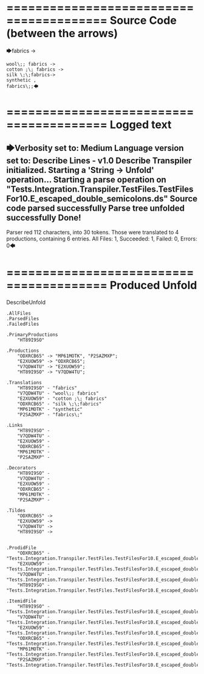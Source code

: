 ========================================
Source Code (between the arrows)
========================================

🡆fabrics ->

	wool\;; fabrics ->
	cotton ;\; fabrics ->
	silk \;\;fabrics->
	synthetic ,
	fabrics\;;🡄

========================================
Logged text
========================================

🡆Verbosity set to: Medium
Language version set to: Describe Lines - v1.0
Describe Transpiler initialized.
Starting a 'String -> Unfold' operation...
Starting a parse operation on "Tests.Integration.Transpiler.TestFiles.TestFilesFor10.E_escaped_double_semicolons.ds"
Source code parsed successfully
Parse tree unfolded successfully
Done!
------------------------
Parser red 112 characters, into 30 tokens.
Those were translated to 4 productions, containing 6 entries.
All Files: 1, Succeeded: 1, Failed: 0, Errors: 0🡄

========================================
Produced Unfold
========================================

DescribeUnfold

    .AllFiles
    .ParsedFiles
    .FailedFiles

    .PrimaryProductions
        "HT89I9SO" 

    .Productions
        "ODXRCB65" -> "MP61MOTK", "P2SAZMXP";
        "E2XUOW59" -> "ODXRCB65";
        "V7QDW4TU" -> "E2XUOW59";
        "HT89I9SO" -> "V7QDW4TU";

    .Translations
        "HT89I9SO" - "fabrics"
        "V7QDW4TU" - "wool\;; fabrics"
        "E2XUOW59" - "cotton ;\; fabrics"
        "ODXRCB65" - "silk \;\;fabrics"
        "MP61MOTK" - "synthetic"
        "P2SAZMXP" - "fabrics\;"

    .Links
        "HT89I9SO" - 
        "V7QDW4TU" - 
        "E2XUOW59" - 
        "ODXRCB65" - 
        "MP61MOTK" - 
        "P2SAZMXP" - 

    .Decorators
        "HT89I9SO" - 
        "V7QDW4TU" - 
        "E2XUOW59" - 
        "ODXRCB65" - 
        "MP61MOTK" - 
        "P2SAZMXP" - 

    .Tildes
        "ODXRCB65" -> 
        "E2XUOW59" -> 
        "V7QDW4TU" -> 
        "HT89I9SO" -> 


    .ProdidFile
        "ODXRCB65" - "Tests.Integration.Transpiler.TestFiles.TestFilesFor10.E_escaped_double_semicolons.ds"
        "E2XUOW59" - "Tests.Integration.Transpiler.TestFiles.TestFilesFor10.E_escaped_double_semicolons.ds"
        "V7QDW4TU" - "Tests.Integration.Transpiler.TestFiles.TestFilesFor10.E_escaped_double_semicolons.ds"
        "HT89I9SO" - "Tests.Integration.Transpiler.TestFiles.TestFilesFor10.E_escaped_double_semicolons.ds"

    .ItemidFile
        "HT89I9SO" - "Tests.Integration.Transpiler.TestFiles.TestFilesFor10.E_escaped_double_semicolons.ds"
        "V7QDW4TU" - "Tests.Integration.Transpiler.TestFiles.TestFilesFor10.E_escaped_double_semicolons.ds"
        "E2XUOW59" - "Tests.Integration.Transpiler.TestFiles.TestFilesFor10.E_escaped_double_semicolons.ds"
        "ODXRCB65" - "Tests.Integration.Transpiler.TestFiles.TestFilesFor10.E_escaped_double_semicolons.ds"
        "MP61MOTK" - "Tests.Integration.Transpiler.TestFiles.TestFilesFor10.E_escaped_double_semicolons.ds"
        "P2SAZMXP" - "Tests.Integration.Transpiler.TestFiles.TestFilesFor10.E_escaped_double_semicolons.ds"

